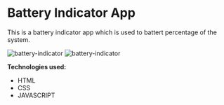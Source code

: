 # Battery Indicator App

This is a battery indicator app which is used to battert percentage of the system.


![battery-indicator](https://github.com/Jagannath8/Web-dev-mini-projects/blob/battery/Battery%20Indicator/light.jpg)
![battery-indicator](https://github.com/Jagannath8/Web-dev-mini-projects/blob/battery/Battery%20Indicator/dark.jpg)


**Technologies used:**

- HTML
- CSS
- JAVASCRIPT
